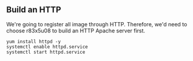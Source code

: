 ## Build an HTTP

We're going to register all image through HTTP. Therefore, we'd need to choose r83x5u08 to build an HTTP Apache server first.

	yum install httpd -y
	systemctl enable httpd.service
	systemctl start httpd.service
